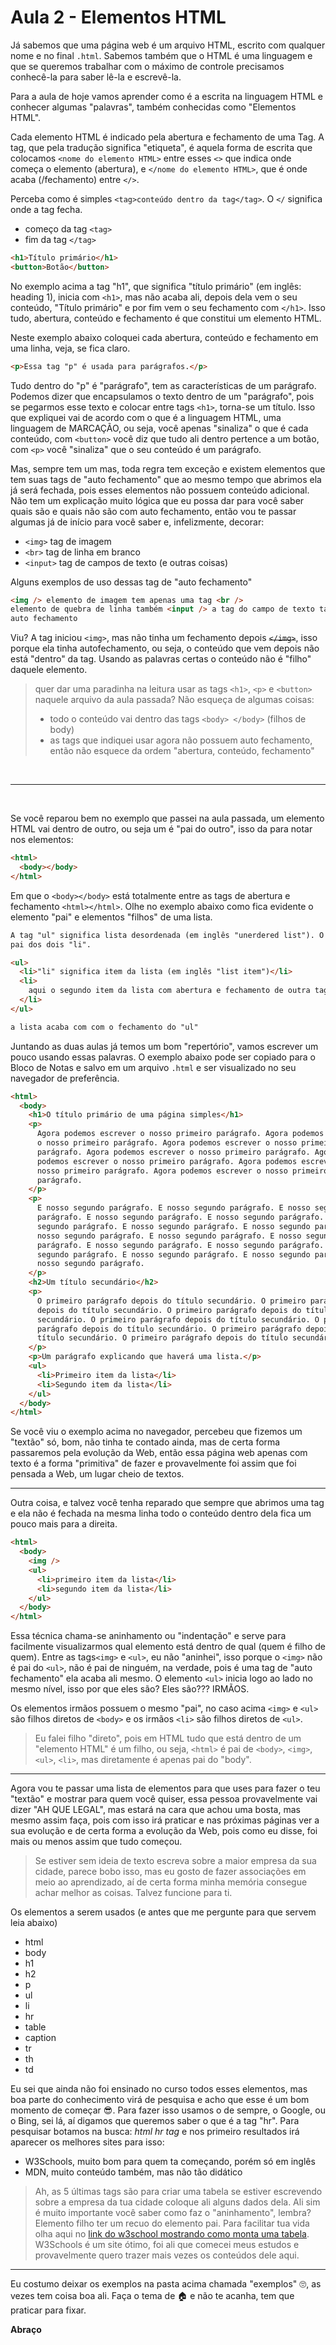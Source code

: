 <!--
  Os arquivos READEME.md não são abertos em leitores de texto convencionais,
  por isso a leitura das aulas deve ser feita pelo site do GitHub.
  Acesse https://github.com/jomarcardoso/curso-frontend/tree/master/aulas/2-elementos-html
-->

# Aula 2 - Elementos HTML

Já sabemos que uma página web é um arquivo HTML, escrito com qualquer nome e no final `.html`. Sabemos também que o HTML é uma linguagem e que se queremos trabalhar com o máximo de controle precisamos conhecê-la para saber lê-la e escrevê-la.

Para a aula de hoje vamos aprender como é a escrita na linguagem HTML e conhecer algumas "palavras", também conhecidas como "Elementos HTML".

Cada elemento HTML é indicado pela abertura e fechamento de uma Tag. A tag, que pela tradução significa "etiqueta", é aquela forma de escrita que colocamos `<nome do elemento HTML>` entre esses `<>` que indica onde começa o elemento (abertura), e `</nome do elemento HTML>`, que é onde acaba (/fechamento) entre `</>`.

Perceba como é simples `<tag>conteúdo dentro da tag</tag>`. O `</` significa onde a tag fecha.

- começo da tag `<tag>`
- fim da tag `</tag>`

```html
<h1>Título primário</h1>
<button>Botão</button>
```

No exemplo acima a tag "h1", que significa "título primário" (em inglês: heading 1), inicia com `<h1>`, mas não acaba ali, depois dela vem o seu conteúdo, "Título primário" e por fim vem o seu fechamento com `</h1>`. Isso tudo, abertura, conteúdo e fechamento é que constitui um elemento HTML.

Neste exemplo abaixo coloquei cada abertura, conteúdo e fechamento em uma linha, veja, se fica claro.

```html
<p>Essa tag "p" é usada para parágrafos.</p>
```

Tudo dentro do "p" é "parágrafo", tem as características de um parágrafo. Podemos dizer que encapsulamos o texto dentro de um "parágrafo", pois se pegarmos esse texto e colocar entre tags `<h1>`, torna-se um título. Isso que expliquei vai de acordo com o que é a linguagem HTML, uma linguagem de MARCAÇÃO, ou seja, você apenas "sinaliza" o que é cada conteúdo, com `<button>` você diz que tudo ali dentro pertence a um botão, com `<p>` você "sinaliza" que o seu conteúdo é um parágrafo.

Mas, sempre tem um mas, toda regra tem exceção e existem elementos que tem suas tags de "auto fechamento" que ao mesmo tempo que abrimos ela já será fechada, pois esses elementos não possuem conteúdo adicional. Não tem um explicação muito lógica que eu possa dar para você saber quais são e quais não são com auto fechamento, então vou te passar algumas já de início para você saber e, infelizmente, decorar:

- `<img>` tag de imagem
- `<br>` tag de linha em branco
- `<input>` tag de campos de texto (e outras coisas)

Alguns exemplos de uso dessas tag de "auto fechamento"

```html
<img /> elemento de imagem tem apenas uma tag <br />
elemento de quebra de linha também <input /> a tag do campo de texto também tem
auto fechamento
```

Viu? A tag iniciou `<img>`, mas não tinha um fechamento depois <s>`</img>`</s>, isso porque ela tinha autofechamento, ou seja, o conteúdo que vem depois não está "dentro" da tag. Usando as palavras certas o conteúdo não é "filho" daquele elemento.

> quer dar uma paradinha na leitura usar as tags `<h1>`, `<p>` e `<button>` naquele arquivo da aula passada? Não esqueça de algumas coisas:
>
> - todo o conteúdo vai dentro das tags `<body> </body>` (filhos de body)
> - as tags que indiquei usar agora não possuem auto fechamento, então não esquece da ordem "abertura, conteúdo, fechamento"

<br/>

---

<br/>

Se você reparou bem no exemplo que passei na aula passada, um elemento HTML vai dentro de outro, ou seja um é "pai do outro", isso da para notar nos elementos:

```html
<html>
  <body></body>
</html>
```

Em que o `<body></body>` está totalmente entre as tags de abertura e fechamento `<html></html>`. Olhe no exemplo abaixo como fica evidente o elemento "pai" e elementos "filhos" de uma lista.

```html
A tag "ul" significa lista desordenada (em inglês "unerdered list"). O "ul" é
pai dos dois "li".

<ul>
  <li>"li" significa item da lista (em inglês "list item")</li>
  <li>
    aqui o segundo item da lista com abertura e fechamento de outra tag "li"
  </li>
</ul>

a lista acaba com com o fechamento do "ul"
```

Juntando as duas aulas já temos um bom "repertório", vamos escrever um pouco usando essas palavras. O exemplo abaixo pode ser copiado para o Bloco de Notas e salvo em um arquivo `.html` e ser visualizado no seu navegador de preferência.

```html
<html>
  <body>
    <h1>O título primário de uma página simples</h1>
    <p>
      Agora podemos escrever o nosso primeiro parágrafo. Agora podemos escrever
      o nosso primeiro parágrafo. Agora podemos escrever o nosso primeiro
      parágrafo. Agora podemos escrever o nosso primeiro parágrafo. Agora
      podemos escrever o nosso primeiro parágrafo. Agora podemos escrever o
      nosso primeiro parágrafo. Agora podemos escrever o nosso primeiro
      parágrafo.
    </p>
    <p>
      E nosso segundo parágrafo. E nosso segundo parágrafo. E nosso segundo
      parágrafo. E nosso segundo parágrafo. E nosso segundo parágrafo. E nosso
      segundo parágrafo. E nosso segundo parágrafo. E nosso segundo parágrafo. E
      nosso segundo parágrafo. E nosso segundo parágrafo. E nosso segundo
      parágrafo. E nosso segundo parágrafo. E nosso segundo parágrafo. E nosso
      segundo parágrafo. E nosso segundo parágrafo. E nosso segundo parágrafo. E
      nosso segundo parágrafo.
    </p>
    <h2>Um título secundário</h2>
    <p>
      O primeiro parágrafo depois do título secundário. O primeiro parágrafo
      depois do título secundário. O primeiro parágrafo depois do título
      secundário. O primeiro parágrafo depois do título secundário. O primeiro
      parágrafo depois do título secundário. O primeiro parágrafo depois do
      título secundário. O primeiro parágrafo depois do título secundário.
    </p>
    <p>Um parágrafo explicando que haverá uma lista.</p>
    <ul>
      <li>Primeiro item da lista</li>
      <li>Segundo item da lista</li>
    </ul>
  </body>
</html>
```

Se você viu o exemplo acima no navegador, percebeu que fizemos um "textão" só, bom, não tinha te contado ainda, mas de certa forma passaremos pela evolução da Web, então essa página web apenas com texto é a forma "primitiva" de fazer e provavelmente foi assim que foi pensada a Web, um lugar cheio de textos.

---

Outra coisa, e talvez você tenha reparado que sempre que abrimos uma tag e ela não é fechada na mesma linha todo o conteúdo dentro dela fica um pouco mais para a direita.

```html
<html>
  <body>
    <img />
    <ul>
      <li>primeiro item da lista</li>
      <li>segundo item da lista</li>
    </ul>
  </body>
</html>
```

Essa técnica chama-se aninhamento ou "indentação" e serve para facilmente visualizarmos qual elemento está dentro de qual (quem é filho de quem). Entre as tags`<img>` e `<ul>`, eu não "aninhei", isso porque o `<img>` não é pai do `<ul>`, não é pai de ninguém, na verdade, pois é uma tag de "auto fechamento" ela acaba ali mesmo. O elemento `<ul>` inicia logo ao lado no mesmo nível, isso por que eles são? Eles são??? IRMÃOS.

Os elementos irmãos possuem o mesmo "pai", no caso acima `<img>` e `<ul>` são filhos diretos de `<body>` e os irmãos `<li>` são filhos diretos de `<ul>`.

> Eu falei filho "direto", pois em HTML tudo que está dentro de um "elemento HTML" é um filho, ou seja, `<html>` é pai de `<body>`, `<img>`, `<ul>`, `<li>`, mas diretamente é apenas pai do "body".

---

Agora vou te passar uma lista de elementos para que uses para fazer o teu "textão" e mostrar para quem você quiser, essa pessoa provavelmente vai dizer "AH QUE LEGAL", mas estará na cara que achou uma bosta, mas mesmo assim faça, pois com isso irá praticar e nas próximas páginas ver a sua evolução e de certa forma a evolução da Web, pois como eu disse, foi mais ou menos assim que tudo começou.

> Se estiver sem ideia de texto escreva sobre a maior empresa da sua cidade, parece bobo isso, mas eu gosto de fazer associações em meio ao aprendizado, aí de certa forma minha memória consegue achar melhor as coisas. Talvez funcione para ti.

Os elementos a serem usados (e antes que me pergunte para que servem leia abaixo)

- html
- body
- h1
- h2
- p
- ul
- li
- hr
- table
- caption
- tr
- th
- td

Eu sei que ainda não foi ensinado no curso todos esses elementos, mas boa parte do conhecimento virá de pesquisa e acho que esse é um bom momento de começar 😎. Para fazer isso usamos o de sempre, o Google, ou o Bing, sei lá, aí digamos que queremos saber o que é a tag "hr". Para pesquisar botamos na busca: _html hr tag_ e nos primeiro resultados irá aparecer os melhores sites para isso:

- W3Schools, muito bom para quem ta começando, porém só em inglês
- MDN, muito conteúdo também, mas não tão didático

> Ah, as 5 últimas tags são para criar uma tabela se estiver escrevendo sobre a empresa da tua cidade coloque ali alguns dados dela. Ali sim é muito importante você saber como faz o "aninhamento", lembra? Elemento filho ter um recuo do elemento pai. Para facilitar tua vida olha aqui no [link do w3school mostrando como monta uma tabela](https://www.w3schools.com/tags/tag_caption.asp#:~:text=The%20tag%20defines%20a,align%20and%20place%20the%20caption.). W3Schools é um site ótimo, foi ali que comecei meus estudos e provavelmente quero trazer mais vezes os conteúdos dele aqui.

---

Eu costumo deixar os exemplos na pasta acima chamada "exemplos" 🙄, as vezes tem coisa boa ali. Faça o tema de 🏠 e não te acanha, tem que praticar para fixar.

**Abraço**
